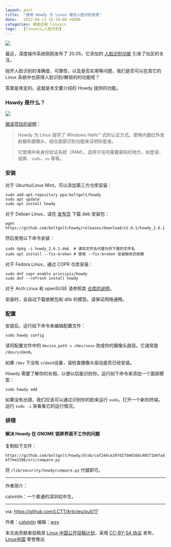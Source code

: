 ```yaml
---
layout: post
title:	"使用 Howdy 为 Linux 增加人脸识别登录"
date:	2022-04-11 15:34:00 +0800 
categories:	桌面应用 linuxcn 
tags:	[linuxcn,人脸识别]
---
```



![](/Asserts/Images//attachment/album/202204/11/153438vjp2zncpc74ne2ci.jpg)


最近，深度操作系统刚刚发布了 20.05，它添加的 [人脸识别功能](/article-14425-1.html) 引来了社区的关注。


抛开人脸识别的准确度、可靠性，以及是否实用等问题，我们是否可以在其它的 Linux 系统中也获得人脸识别/解锁的的功能呢？


答案是肯定的。这就是本文要介绍的 Howdy 提供的功能。


### Howdy 是什么？


![](/Asserts/Images//attachment/album/202204/11/153453emin6hmrl4eclz8q.png)


[据该项目的说明](https://github.com/boltgolt/howdy/)：



> 
> Howdy 为 Linux 提供了 Windows Hello™ 式的认证方式。使用内置红外发射器和摄像头，结合面部识别功能来证明你是谁。
> 
> 
> 它使用中央身份验证系统（PAM），适用于任何需要密码的地方，如登录、锁屏、`sudo`、`su` 等等。
> 
> 
> 


### 安装


对于 Ubuntu/Linux Mint，可以添加第三方仓库安装：



```
sudo add-apt-repository ppa:boltgolt/howdy
sudo apt update
sudo apt install howdy

```

对于 Debian Linux，请在 [发布页](https://github.com/boltgolt/howdy/releases) 下载 deb 安装包：



```
wget https://github.com/boltgolt/howdy/releases/download/v2.6.1/howdy_2.6.1.deb

```

然后使用以下命令安装：



```
sudo dpkg -i howdy_2.6.1.deb  # 请将文件名代替为你下载的文件名
sudo apt install --fix-broken # 使用 --fix-broken 安装缺失的依赖

```

对于 Fedora Linux，通过 COPR 仓库安装：



```
sudo dnf copr enable principis/howdy
sudo dnf --refresh install howdy

```

对于 Arch Linux 和 openSUSE 请参照其 [仓库的说明](https://github.com/boltgolt/howdy/)。


安装时，会自动下载依赖包和 dlib 的模型。请保证网络通畅。


### 配置


安装后，运行如下命令来编辑配置文件：



```
sudo howdy config

```

请将配置文件中的 `device_path = /dev/xxxx` 改成你的摄像头路径，它通常是 `/dev/video0`。


如果 `/dev` 下没有 `videoX`设备，请检查摄像头驱动是否已经安装。


Howdy 需要了解你的长相，以便以后能识别你。运行如下命令来添加一个面部模型：



```
sudo howdy add

```

如果没有出错，我们应该可以通过识别你的脸来运行 `sudo`。打开一个新的终端，运行 `sudo -i` 来看看它的运行情况。


### 排错


#### 解决 Howdy 在 GNOME 锁屏界面不工作的问题


复制如下文件：


`https://github.com/boltgolt/howdy/blob/caf244ce297d27d40168c40571b0fad6f7ee2596/src/compare.py`


将 `/lib/security/howdy/compare.py` 代替即可。




---


作者简介：


calvinlin：一个普通的深圳初中生。




---


via: <https://github.com/LCTT/Articles/pull/17>


作者：[calvinlin](https://space.bilibili.com/525982547) 编辑：[wxy](https://github.com/wxy)


本文由贡献者投稿至 [Linux 中国公开投稿计划](https://github.com/LCTT/Articles/)，采用 [CC-BY-SA 协议](https://creativecommons.org/licenses/by-sa/4.0/deed.zh) 发布，[Linux中国](https://linux.cn/) 荣誉推出
